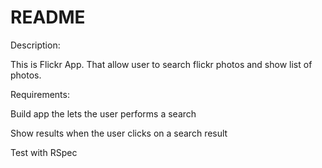 # README

Description:

This is Flickr App. That allow user to search flickr photos and show list of photos.

Requirements:

Build app the lets the user performs a search

Show results when the user clicks on a search result

Test with RSpec